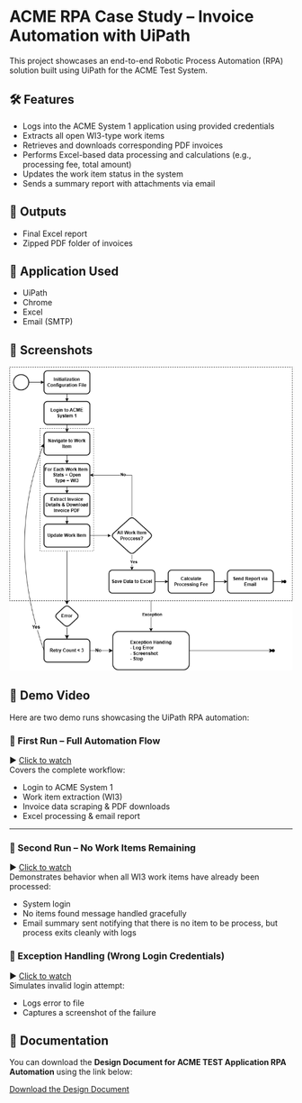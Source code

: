 # ACME RPA Case Study – Invoice Automation with UiPath

This project showcases an end-to-end Robotic Process Automation (RPA) solution built using UiPath for the ACME Test System.

## 🛠 Features
- Logs into the ACME System 1 application using provided credentials
- Extracts all open WI3-type work items
- Retrieves and downloads corresponding PDF invoices
- Performs Excel-based data processing and calculations (e.g., processing fee, total amount)
- Updates the work item status in the system
- Sends a summary report with attachments via email

## 📂 Outputs
- Final Excel report
- Zipped PDF folder of invoices

## 🔧 Application Used
- UiPath
- Chrome
- Excel
- Email (SMTP)

## 📸 Screenshots
![Workflow Diagram](assets/workflow-diagram.png)

## 🎥 Demo Video
Here are two demo runs showcasing the UiPath RPA automation:

### 🔹 First Run – Full Automation Flow
▶️ [Click to watch](https://drive.google.com/file/d/124knB9pgtjf2HfIjY8cQ8u-BmldFlg_n/view?usp=sharing)  
Covers the complete workflow:
- Login to ACME System 1
- Work item extraction (WI3)
- Invoice data scraping & PDF downloads
- Excel processing & email report

---

### 🔹 Second Run – No Work Items Remaining
▶️ [Click to watch](https://drive.google.com/file/d/1i1ele23AVdpDA1mL333p20uD0uqNCiDu/view?usp=sharing)  
Demonstrates behavior when all WI3 work items have already been processed:
- System login
- No items found message handled gracefully
- Email summary sent notifying that there is no item to be process, but process exits cleanly with logs

### 🔹 Exception Handling (Wrong Login Credentials)  
▶️ [Click to watch](https://drive.google.com/file/d/1902-dymkN9ylPUXtakxWIP21lYlxEa2R/view?usp=sharing)  
Simulates invalid login attempt:
- Logs error to file  
- Captures a screenshot of the failure

## 📄 Documentation
You can download the **Design Document for ACME TEST Application RPA Automation** using the link below:

[Download the Design Document](assets/Design%20Document%20for%20ACME%20TEST%20Application%20RPA%20Automation.docx)
